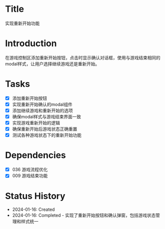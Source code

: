 # Title
实现重新开始功能

# Introduction
在游戏控制区添加重新开始按钮，点击时显示确认对话框，使用与游戏结束相同的modal样式，让用户选择继续游戏还是重新开始。

# Tasks
- [x] 添加重新开始按钮
- [x] 实现重新开始确认的modal组件
- [x] 添加继续游戏和重新开始的选项
- [x] 确保modal样式与游戏结束界面一致
- [x] 实现游戏重新开始的逻辑
- [x] 确保重新开始后游戏状态正确重置
- [x] 测试各种游戏状态下的重新开始功能

# Dependencies
- [x] 036 游戏流程优化
- [x] 009 游戏结束功能

# Status History
- 2024-01-16: Created
- 2024-01-16: Completed - 实现了重新开始按钮和确认弹窗，包括游戏状态管理和样式统一
